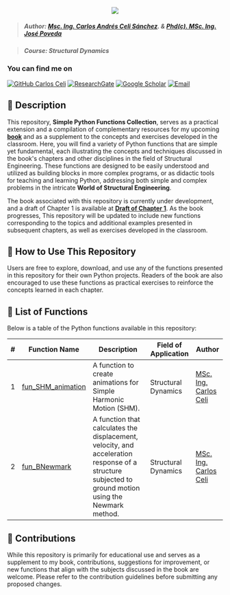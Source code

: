 <div align="center">
    <img src="https://github.com/Normando1945/Normando1945.github.io/assets/62081230/1ac0bf1d-67cd-43f6-87b0-141417a606db">
</div>

>##### Author:                 [Msc. Ing. Carlos Andrés Celi Sánchez](https://www.researchgate.net/profile/Carlos-Celi). & [Phd(c). MSc. Ing. José Poveda](https://www.torrefuerte.com)

>##### Course:                 Structural Dynamics


### **You can find me on**
[![GitHub Carlos Celi](https://img.shields.io/github/followers/Normando1945?label=follow&style=social)](https://github.com/Normando1945)
[![ResearchGate](https://img.shields.io/badge/-ResearchGate-00CCBB?style=social&logo=researchgate)](https://www.researchgate.net/profile/Carlos-Celi)
[![Google Scholar](https://img.shields.io/badge/-Google%20Scholar-4285F4?style=social&logo=google)](https://scholar.google.com.ec/citations?hl=es&user=yR4Gz7kAAAAJ)
<a href="Carlos Celi:normando1945@gmail.com"><img alt="Email" src="https://img.shields.io/badge/Email-normando1945@gmail.com-blue?style=flat&logo=gmail"></a>


## :open_book: Description

This repository, **Simple Python Functions Collection**, serves as a practical extension and a compilation of complementary resources for my upcoming **[book](https://fragrant-knight-4af.notion.site/My-Personal-Page-for-Academic-Use-5c5f007b3f3f4c76a604960d9dbffca7)** and as a supplement to the concepts and exercises developed in the classroom. Here, you will find a variety of Python functions that are simple yet fundamental, each illustrating the concepts and techniques discussed in the book's chapters and other disciplines in the field of Structural Engineering. These functions are designed to be easily understood and utilized as building blocks in more complex programs, or as didactic tools for teaching and learning Python, addressing both simple and complex problems in the intricate **World of Structural Engineering**.

The book associated with this repository is currently under development, and a draft of Chapter 1 is available at **[Draft of Chapter 1](https://normando1945.github.io/Cap1_draft_DE_Carlos_Celi.html)**. As the book progresses, This repository will be updated to include new functions corresponding to the topics and additional examples presented in subsequent chapters, as well as exercises developed in the classroom.


## :ledger: How to Use This Repository

Users are free to explore, download, and use any of the functions presented in this repository for their own Python projects. Readers of the book are also encouraged to use these functions as practical exercises to reinforce the concepts learned in each chapter.

## :scroll: List of Functions

Below is a table of the Python functions available in this repository:

| #  | Function Name | Description | Field of Application |  Author | 
| -- | --------------------- | ----------- | ----------- | ----------- |
| 1  | [fun_SHM_animation](https://github.com/Normando1945/Simple-Python-Functions-Collection/tree/main/fun_SHM_animation) | A function to create animations for Simple Harmonic Motion (SHM). | Structural Dynamics   | [MSc. Ing. Carlos Celi](https://fragrant-knight-4af.notion.site/My-Personal-Page-for-Academic-Use-5c5f007b3f3f4c76a604960d9dbffca7) |
| 2  | [fun_BNewmark](https://github.com/Normando1945/Simple-Python-Functions-Collection/tree/main/fun_BNewmark) | A function that calculates the displacement, velocity, and acceleration response of a structure subjected to ground motion using the Newmark method. | Structural Dynamics | [MSc. Ing. Carlos Celi](https://fragrant-knight-4af.notion.site/My-Personal-Page-for-Academic-Use-5c5f007b3f3f4c76a604960d9dbffca7) |



## :muscle: Contributions

While this repository is primarily for educational use and serves as a supplement to my book, contributions, suggestions for improvement, or new functions that align with the subjects discussed in the book are welcome. Please refer to the contribution guidelines before submitting any proposed changes.
